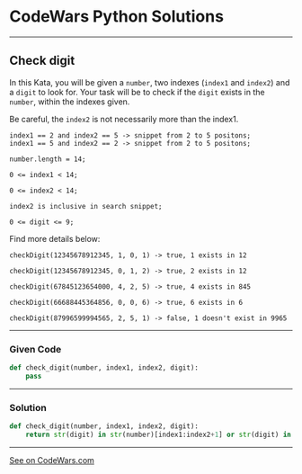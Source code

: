# CodeWars Python Solutions

---

## Check digit

In this Kata, you will be given a `number`, two indexes (`index1` and `index2`) and a `digit` to look for. Your task will be to check if the `digit` exists in the `number`, within the indexes given.

Be careful, the `index2` is not necessarily more than the index1.


```
index1 == 2 and index2 == 5 -> snippet from 2 to 5 positons;
index1 == 5 and index2 == 2 -> snippet from 2 to 5 positons;

number.length = 14;

0 <= index1 < 14;

0 <= index2 < 14;

index2 is inclusive in search snippet;

0 <= digit <= 9;
```

Find more details below:


```
checkDigit(12345678912345, 1, 0, 1) -> true, 1 exists in 12

checkDigit(12345678912345, 0, 1, 2) -> true, 2 exists in 12

checkDigit(67845123654000, 4, 2, 5) -> true, 4 exists in 845

checkDigit(66688445364856, 0, 0, 6) -> true, 6 exists in 6

checkDigit(87996599994565, 2, 5, 1) -> false, 1 doesn't exist in 9965
```

---

### Given Code


```python
def check_digit(number, index1, index2, digit):
    pass
```

---

### Solution


```python
def check_digit(number, index1, index2, digit):
    return str(digit) in str(number)[index1:index2+1] or str(digit) in str(number)[index2:index1+1]
```


---


[See on CodeWars.com](https://www.codewars.com/kata/5a2e8c0955519e54bf0000bd/)
